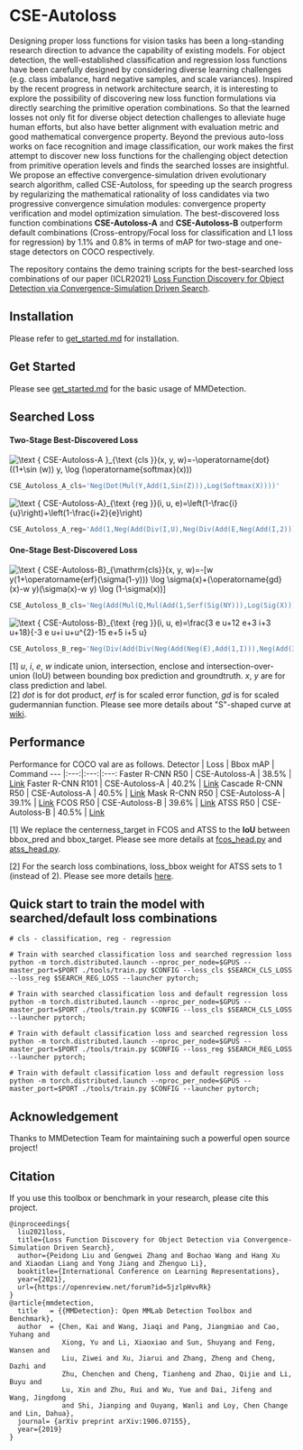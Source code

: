 # CSE-Autoloss

Designing proper loss functions for vision tasks has been a long-standing research direction to advance the capability of existing models. For object detection, the well-established classification and regression loss functions have been carefully designed by considering diverse learning challenges (e.g. class imbalance, hard negative samples, and scale variances). Inspired by the recent progress in network architecture search, it is interesting to explore the possibility of discovering new loss function formulations via directly searching the primitive operation combinations. So that the learned losses not only fit for diverse object detection challenges to alleviate huge human efforts, but also have better alignment with evaluation metric and good mathematical convergence property. Beyond the previous auto-loss works on face recognition and image classification, our work makes the first attempt to discover new loss functions for the challenging object detection from primitive operation levels and finds the searched losses are insightful. We propose an effective convergence-simulation driven evolutionary search algorithm, called CSE-Autoloss, for speeding up the search progress by regularizing the mathematical rationality of loss candidates via two progressive convergence simulation modules: convergence property verification and model optimization simulation. The best-discovered loss function combinations **CSE-Autoloss-A** and **CSE-Autoloss-B** outperform default combinations (Cross-entropy/Focal loss for classification and L1 loss for regression) by 1.1\% and 0.8\% in terms of mAP for two-stage and one-stage detectors on COCO respectively.

The repository contains the demo training scripts for the best-searched loss combinations of our paper (ICLR2021) [Loss Function Discovery for Object Detection via Convergence-Simulation Driven Search](https://openreview.net/forum?id=5jzlpHvvRk). 

## Installation
Please refer to [get_started.md](docs/get_started.md) for installation.

## Get Started
Please see [get_started.md](docs/get_started.md) for the basic usage of MMDetection.

## Searched Loss 

#### Two-Stage Best-Discovered Loss

<p href="https://www.codecogs.com/eqnedit.php?latex=\text&space;{&space;CSE-Autoloss-A&space;}_{\text&space;{cls&space;}}(x,&space;y,&space;w)=-\operatorname{dot}((1&plus;\sin&space;(w))&space;y,&space;\log&space;(\operatorname{softmax}(x)))" target="_blank"><img src="https://latex.codecogs.com/png.latex?\text&space;{&space;CSE-Autoloss-A&space;}_{\text&space;{cls&space;}}(x,&space;y,&space;w)=-\operatorname{dot}((1&plus;\sin&space;(w))&space;y,&space;\log&space;(\operatorname{softmax}(x)))" title="\text { CSE-Autoloss-A }_{\text {cls }}(x, y, w)=-\operatorname{dot}((1+\sin (w)) y, \log (\operatorname{softmax}(x)))" /></p>

```python
CSE_Autoloss_A_cls='Neg(Dot(Mul(Y,Add(1,Sin(Z))),Log(Softmax(X))))'
```

<p href="https://www.codecogs.com/eqnedit.php?latex=\text&space;{&space;CSE-Autoloss-A}_{\text&space;{reg&space;}}(i,&space;u,&space;e)=\left(1-\frac{i}{u}\right)&plus;\left(1-\frac{i&plus;2}{e}\right)" target="_blank"><img src="https://latex.codecogs.com/png.latex?\text&space;{&space;CSE-Autoloss-A}_{\text&space;{reg&space;}}(i,&space;u,&space;e)=\left(1-\frac{i}{u}\right)&plus;\left(1-\frac{i&plus;2}{e}\right)" title="\text { CSE-Autoloss-A}_{\text {reg }}(i, u, e)=\left(1-\frac{i}{u}\right)+\left(1-\frac{i+2}{e}\right)" /></p>

```python
CSE_Autoloss_A_reg='Add(1,Neg(Add(Div(I,U),Neg(Div(Add(E,Neg(Add(I,2))),E)))))'
```

#### One-Stage Best-Discovered Loss

<p href="https://www.codecogs.com/eqnedit.php?latex=\text&space;{&space;CSE-Autoloss-B}_{\mathrm{cls}}(x,&space;y,&space;w)=-[w&space;y(1&plus;\operatorname{erf}(\sigma(1-y)))&space;\log&space;\sigma(x)&plus;(\operatorname{gd}(x)-w&space;y)(\sigma(x)-w&space;y)&space;\log&space;(1-\sigma(x))]" target="_blank"><img src="https://latex.codecogs.com/png.latex?\text&space;{&space;CSE-Autoloss-B}_{\mathrm{cls}}(x,&space;y,&space;w)=-[w&space;y(1&plus;\operatorname{erf}(\sigma(1-y)))&space;\log&space;\sigma(x)&plus;(\operatorname{gd}(x)-w&space;y)(\sigma(x)-w&space;y)&space;\log&space;(1-\sigma(x))]" title="\text { CSE-Autoloss-B}_{\mathrm{cls}}(x, y, w)=-[w y(1+\operatorname{erf}(\sigma(1-y))) \log \sigma(x)+(\operatorname{gd}(x)-w y)(\sigma(x)-w y) \log (1-\sigma(x))]" /></p>

```python
CSE_Autoloss_B_cls='Neg(Add(Mul(Q,Mul(Add(1,Serf(Sig(NY))),Log(Sig(X)))),Mul(Add(Sgdf(X),Neg(Q)),Mul(Add(Add(1,Neg(Q)),Neg(Add(1,Neg(Sig(X))))),Log(Add(1,Neg(Sig(X))))))))'
```

<p href="https://www.codecogs.com/eqnedit.php?latex=\text&space;{&space;CSE-Autoloss-B}_{\text&space;{reg&space;}}(i,&space;u,&space;e)=\frac{3&space;e&space;u&plus;12&space;e&plus;3&space;i&plus;3&space;u&plus;18}{-3&space;e&space;u&plus;i&space;u&plus;u^{2}-15&space;e&plus;5&space;i&plus;5&space;u}" target="_blank"><img src="https://latex.codecogs.com/png.latex?\text&space;{&space;CSE-Autoloss-B}_{\text&space;{reg&space;}}(i,&space;u,&space;e)=\frac{3&space;e&space;u&plus;12&space;e&plus;3&space;i&plus;3&space;u&plus;18}{-3&space;e&space;u&plus;i&space;u&plus;u^{2}-15&space;e&plus;5&space;i&plus;5&space;u}" title="\text { CSE-Autoloss-B}_{\text {reg }}(i, u, e)=\frac{3 e u+12 e+3 i+3 u+18}{-3 e u+i u+u^{2}-15 e+5 i+5 u}" /></p>

```python
CSE_Autoloss_B_reg='Neg(Div(Add(Div(Neg(Add(Neg(E),Add(1,I))),Neg(Add(3,Add(2,U)))),Add(Div(E,E),Div(Neg(E),Neg(1)))),Neg(Add(Div(Neg(Add(U,Div(I,1))),Neg(3)),Neg(E)))))'
```

[1] *u*, *i*, *e*, *w* indicate union, intersection, enclose and intersection-over-union (IoU) between bounding box prediction and groundtruth. *x*, *y* are for class prediction and label.  
[2] *dot* is for dot product, *erf* is for scaled error function, *gd* is for scaled gudermannian function. Please see more details about "S"-shaped curve at [wiki](https://en.wikipedia.org/wiki/Sigmoid_function).

## Performance
Performance for COCO val are as follows.
Detector | Loss | Bbox mAP | Command
--- |:---:|:---:|:---:
Faster R-CNN R50 | CSE-Autoloss-A | 38.5% | [Link](commands/faster_rcnn_r50_fpn_giou_1x_coco.sh)
Faster R-CNN R101 | CSE-Autoloss-A | 40.2% | [Link](commands/faster_rcnn_r101_fpn_giou_1x_coco.sh)
Cascade R-CNN R50 | CSE-Autoloss-A | 40.5% | [Link](commands/cascade_rcnn_r50_fpn_giou_1x_coco.sh)
Mask R-CNN R50 | CSE-Autoloss-A | 39.1% | [Link](commands/mask_rcnn_r50_fpn_giou_1x_coco.sh)
FCOS R50 | CSE-Autoloss-B | 39.6% | [Link](commands/fcos_center-normbbox-centeronreg-giou_r50_caffe_fpn_gn-head_4x4_1x_coco.sh)
ATSS R50 | CSE-Autoloss-B | 40.5% | [Link](commands/atss_r50_fpn_giou_1x_coco_w1.sh)

[1] We replace the centerness_target in FCOS and ATSS to the **IoU** between bbox_pred and bbox_target. Please see more details at [fcos_head.py](https://github.com/PerdonLiu/CSE-Autoloss/blob/b0a0ec56e3b531604683a8cc8e9df37a9cef3b0b/mmdet/models/dense_heads/fcos_head.py#L235-L239) and [atss_head.py](https://github.com/PerdonLiu/CSE-Autoloss/blob/b0a0ec56e3b531604683a8cc8e9df37a9cef3b0b/mmdet/models/dense_heads/atss_head.py#L196-L200).

[2] For the search loss combinations, loss_bbox weight for ATSS sets to 1 (instead of 2). Please see more details [here](configs/atss/atss_r50_fpn_giou_1x_coco_w1.py). 

## Quick start to train the model with searched/default loss combinations

```
# cls - classification, reg - regression

# Train with searched classification loss and searched regression loss
python -m torch.distributed.launch --nproc_per_node=$GPUS --master_port=$PORT ./tools/train.py $CONFIG --loss_cls $SEARCH_CLS_LOSS --loss_reg $SEARCH_REG_LOSS --launcher pytorch;

# Train with searched classification loss and default regression loss
python -m torch.distributed.launch --nproc_per_node=$GPUS --master_port=$PORT ./tools/train.py $CONFIG --loss_cls $SEARCH_CLS_LOSS --launcher pytorch;

# Train with default classification loss and searched regression loss
python -m torch.distributed.launch --nproc_per_node=$GPUS --master_port=$PORT ./tools/train.py $CONFIG --loss_reg $SEARCH_REG_LOSS --launcher pytorch;

# Train with default classification loss and default regression loss
python -m torch.distributed.launch --nproc_per_node=$GPUS --master_port=$PORT ./tools/train.py $CONFIG --launcher pytorch;
```

## Acknowledgement
Thanks to MMDetection Team for maintaining such a powerful open source project!

## Citation
If you use this toolbox or benchmark in your research, please cite this project.


```
@inproceedings{
  liu2021loss,
  title={Loss Function Discovery for Object Detection via Convergence-Simulation Driven Search},
  author={Peidong Liu and Gengwei Zhang and Bochao Wang and Hang Xu and Xiaodan Liang and Yong Jiang and Zhenguo Li},
  booktitle={International Conference on Learning Representations},
  year={2021},
  url={https://openreview.net/forum?id=5jzlpHvvRk}
}
@article{mmdetection,
  title   = {{MMDetection}: Open MMLab Detection Toolbox and Benchmark},
  author  = {Chen, Kai and Wang, Jiaqi and Pang, Jiangmiao and Cao, Yuhang and
             Xiong, Yu and Li, Xiaoxiao and Sun, Shuyang and Feng, Wansen and
             Liu, Ziwei and Xu, Jiarui and Zhang, Zheng and Cheng, Dazhi and
             Zhu, Chenchen and Cheng, Tianheng and Zhao, Qijie and Li, Buyu and
             Lu, Xin and Zhu, Rui and Wu, Yue and Dai, Jifeng and Wang, Jingdong
             and Shi, Jianping and Ouyang, Wanli and Loy, Chen Change and Lin, Dahua},
  journal= {arXiv preprint arXiv:1906.07155},
  year={2019}
}
```